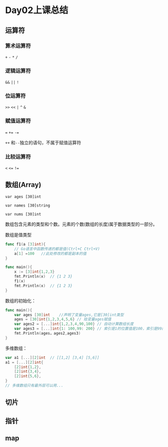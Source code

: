 # Day02上课总结

## 运算符

### 算术运算符

`+`  `-`  `*`  `/`

### 逻辑运算符

`&&` `||` `!`

### 位运算符

`>>` `<<` `|` `^` `&`

### 赋值运算符

`=` `+=`  `-=`

`++` 和`--`独立的语句，不属于赋值运算符

### 比较运算符

`<` `<=` `!=`

## 数组(Array)

`var ages [30]int`

`var names [30]string`

`var nums [30]int`

数组包含元素的类型和个数。元素的个数(数组的长度)属于数据类型的一部分。

数组是值类型

```go
func f1(a [3]int){
    // Go语言中函数传递的都是值(Ctrl+C Ctrl+V)
    a[1] =100	//此处修改的都是副本的值 
}

func main(){
    x := [3]int{1,2,3}
    fmt.Println(x)	// {1 2 3}
    f1(x)
    fmt.Println(x)  // {1 2 3}
}
```



数组的初始化：

```go
func main(){
    var ages [30]int	//声明了变量ages,它是[30]int类型
    ages = [30]int{1,2,3,4,5,6}	// 给变量ages赋值
    var ages2 = [...]int{1,2,3,4,90,100} // 自动计算数组长度
    var ages3 = [...]int{1: 100,99: 200} // 索引是1的位置值是100，索引是99的位置值是200
    fmt.Println(ages，ages2,ages3)
}
```

多维数组：

```go
var a1 [...][2]int	// [[1,2] [3,4] [5,6]]
a1 = [...][2]int{
    [2]int{1,2},
    [2]int{3,4},
    [2]int{5,6},
}
// 多维数组只有最外层可以用...
```



## 切片

## 指针

## map